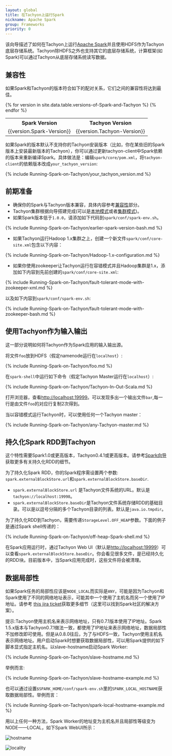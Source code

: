 ```yaml
---
layout: global
title: 在Tachyon上运行Spark
nickname: Apache Spark
group: Frameworks
priority: 0
---
```


该向导描述了如何在Tachyon上运行[Apache Spark](http://spark-project.org/)并且使用HDFS作为Tachyon底层存储系统。Tachyon除HDFS之外也支持其它的底层存储系统，计算框架(如Spark)可以通过Tachyon从底层存储系统读写数据。

## 兼容性

如果Spark和Tachyon的版本符合如下的配对关系，它们之间的兼容性将达到最佳。

<table class="table table-striped">
<tr><th>Spark Version</th><th>Tachyon Version</th></tr>
{% for version in site.data.table.versions-of-Spark-and-Tachyon %}

<tr>
  <td>{{version.Spark-Version}}</td>
  <td>{{version.Tachyon-Version}}</td>
</tr>
{% endfor %}
</table>

如果Spark的版本默认不支持你的Tachyon安装版本（比如，你在某些旧的Spark版本上安装最新版本的Tachyon），你可以通过更新tachyon-client中Spark依赖的版本来重新编译Spark。具体做法是：编辑`spark/core/pom.xml`，将`tachyon-client`的依赖版本改成`your_tachyon_version`:

{% include Running-Spark-on-Tachyon/your_tachyon_version.md %}

## 前期准备

* 确保你的Spark与Tachyon版本兼容，具体内容参考[兼容性](#compatibility)部分。
* Tachyon集群根据向导搭建完成(可以是[本地模式](Running-Tachyon-Locally.html)或者[集群模式](Running-Tachyon-on-a-Cluster.html))。
* 如果Spark版本低于`1.0.0`，请添加如下代码到`spark/conf/spark-env.sh`。

{% include Running-Spark-on-Tachyon/earlier-spark-version-bash.md %}

* 如果Tachyon运行Hadoop 1.x集群之上，创建一个新文件`spark/conf/core-site.xml`包含以下内容：

{% include Running-Spark-on-Tachyon/Hadoop-1.x-configuration.md %}


* 如果你使用zookeeper让Tachyon运行在容错模式并且Hadoop集群是1.x，添加如下内容到先前创建的`spark/conf/core-site.xml`:

{% include Running-Spark-on-Tachyon/fault-tolerant-mode-with-zookeeper-xml.md %}

以及如下内容到`spark/conf/spark-env.sh`:

{% include Running-Spark-on-Tachyon/fault-tolerant-mode-with-zookeeper-bash.md %}

## 使用Tachyon作为输入输出

这一部分说明如何将Tachyon作为Spark应用的输入输出源。

将文件`foo`放到HDFS（假定namenode运行在`localhost`）:

{% include Running-Spark-on-Tachyon/foo.md %}

在`spark-shell`中运行如下命令（假定Tachyon Master运行在`localhost`）:

{% include Running-Spark-on-Tachyon/Tachyon-In-Out-Scala.md %}

打开浏览器，查看[http://localhost:19999](http://localhost:19999)。可以发现多出一个输出文件`bar`,每一行是由文件`foo`的对应行复制2次得到。

当以容错模式运行Tachyon时，可以使用任何一个Tachyon master：

{% include Running-Spark-on-Tachyon/any-Tachyon-master.md %}

## 持久化Spark RDD到Tachyon

这个特性需要Spark1.0或更高版本，Tachyon0.4.1或更高版本。请参考[Spark向导](http://spark.apache.org/docs/latest/programming-guide.html#rdd-persistence)获取更多有关持久化RDD的细节。

为了持久化Spark RDD，你的Spark程序需设置两个参数:
`spark.externalBlockStore.url`和`spark.externalBlockStore.baseDir`.

* `spark.externalBlockStore.url` 是Tachyon文件系统的URL。默认是`tachyon://localhost:19998`。
* `spark.externalBlockStore.baseDir`是Tachyon文件系统存储RDD的基础目录。可以是以逗号分隔的多个Tachyon目录的列表。默认是`java.io.tmpdir`。

为了持久化RDD到Tachyon，需要传递`StorageLevel.OFF_HEAP`参数。下面的例子是通过Spark shell传递的：

{% include Running-Spark-on-Tachyon/off-heap-Spark-shell.md %}

在Spark应用运行时，通过Tachyon Web UI（默认是[http://localhost:19999](http://localhost:19999)）可以查看`spark.externalBlockStore.baseDir`。你会看见很多文件，是已经持久化的RDD块。目前版本中，当Spark应用完成时，这些文件将会被清理。

## 数据局部性

如果Spark任务的局部性应该是`NODE_LOCAL`而实际是`ANY`，可能是因为Tachyon和Spark使用了不同的网络地址表示，可能其中一个使用了主机名而另一个使用了IP地址。请参考 [this jira ticket](
https://issues.apache.org/jira/browse/SPARK-10149)获取更多细节（这里可以找到Spark社区的解决方案）。

提示:Tachyon使用主机名来表示网络地址，只有0.7.1版本使用了IP地址。Spark 1.5.x版本与Tachyon0.7.1做法一致，都使用了IP地址来表示网络地址，数据局部性不加修改即可使用。但是从0.8.0往后，为了与HDFS一致，Tachyon使用主机名表示网络地址。用户启动Spark时想要获取数据局部性，可以用Spark提供的如下脚本显式指定主机名。以slave-hostname启动Spark Worker:

{% include Running-Spark-on-Tachyon/slave-hostname.md %}

举例而言:

{% include Running-Spark-on-Tachyon/slave-hostname-example.md %}

也可以通过设置`$SPARK_HOME/conf/spark-env.sh`里的`SPARK_LOCAL_HOSTNAME`获取数据局部性。举例而言：

{% include Running-Spark-on-Tachyon/spark-local-hostname-example.md %}

用以上任何一种方法，Spark Worker的地址变为主机名并且局部性等级变为NODE——LOCAL，如下Spark WebUI所示：

![hostname]({{site.data.img.screenshot_datalocality_sparkwebui}})

![locality]({{site.data.img.screenshot_datalocality_tasklocality}})

